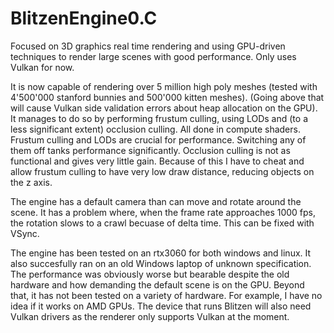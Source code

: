 # BlitzenEngine0.C
Focused on 3D graphics real time rendering and using GPU-driven techniques to render large scenes with good performance. 
Only uses Vulkan for now.

It is now capable of rendering over 5 million high poly meshes (tested with 4'500'000 stanford bunnies and 500'000 kitten meshes).
(Going above that will cause Vulkan side validation errors about heap allocation on the GPU).
It manages to do so by performing frustum culling, using LODs and (to a less significant extent) occlusion culling. All done in compute shaders.
Frustum culling and LODs are crucial for performance. Switching any of them off tanks performance significantly.
Occlusion culling is not as functional and gives very little gain. Because of this I have to cheat and allow frustum culling to have very low draw distance, reducing objects on the z axis.

The engine has a default camera than can move and rotate around the scene. It has a problem where, when the frame rate approaches 1000 fps, the rotation slows to a crawl becuase of delta time. This can be fixed with VSync.

The engine has been tested on an rtx3060 for both windows and linux. 
It also succesfully ran on an old Windows laptop of unknown specification. The performance was obviously worse but bearable despite the old hardware and how demanding the default scene is on the GPU.
Beyond that, it has not been tested on a variety of hardware. For example, I have no idea if it works on AMD GPUs.
The device that runs Blitzen will also need Vulkan drivers as the renderer only supports Vulkan at the moment.
